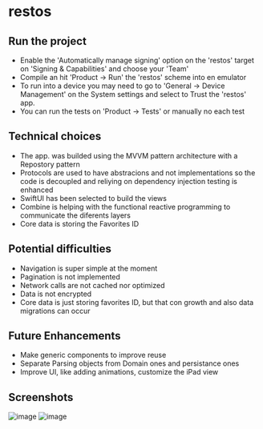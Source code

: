 # restos

## Run the project
- Enable the 'Automatically manage signing' option on the 'restos' target on 'Signing & Capabilities' and choose your 'Team'
- Compile an hit 'Product -> Run' the 'restos' scheme into en emulator
- To run into a device you may need to go to 'General -> Device Management' on the System settings and select to Trust the 'restos' app.
- You can run the tests on 'Product -> Tests' or manually no each test

## Technical choices
- The app. was builded using the MVVM pattern architecture with a Repostory pattern
- Protocols are used to have abstracions and not implementations so the code is decoupled and reliying on dependency injection testing is enhanced
- SwiftUI has been selected to build the views
- Combine is helping with the functional reactive programming to communicate the diferents layers
- Core data is storing the Favorites ID

## Potential difficulties
- Navigation is super simple at the moment
- Pagination is not implemented
- Network calls are not cached nor optimized
- Data is not encrypted
- Core data is just storing favorites ID, but that con growth and also data migrations can occur

## Future Enhancements
- Make generic components to improve reuse
- Separate Parsing objects from Domain ones and persistance ones
- Improve UI, like adding animations, customize the iPad view

## Screenshots

![image](https://user-images.githubusercontent.com/759739/168617211-f6005db6-fe7c-46d6-897e-9bd5c5670963.png)
![image](https://user-images.githubusercontent.com/759739/168617276-9bd1f270-3c9e-47ad-8b67-027eb93865c5.png)
